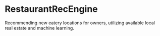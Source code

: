 # RestaurantRecEngine
Recommending new eatery locations for owners, utilizing available local real estate and machine learning.
